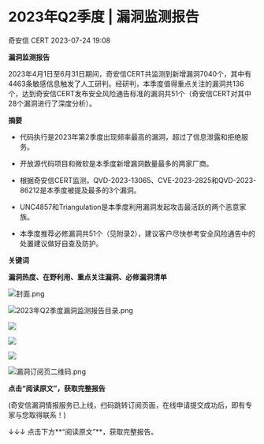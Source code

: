 #  2023年Q2季度 | 漏洞监测报告   
 奇安信 CERT   2023-07-24 19:08  
  
**漏洞监测报告**  
  
  
  
  
2023年4月1日至6月31日期间，奇安信CERT共监测到新增漏洞7040个，其中有4463条敏感信息触发了人工研判。经研判，本季度值得重点关注的漏洞共136个，达到奇安信CERT发布安全风险通告标准的漏洞共51个（奇安信CERT对其中28个漏洞进行了深度分析）。  
  
  
**摘要**  
  
  
- 代码执行是2023年第2季度出现频率最高的漏洞，超过了信息泄露和拒绝服务。  
  
- 开放源代码项目和微软是本季度新增漏洞数量最多的两家厂商。  
  
- 根据奇安信CERT监测，QVD-2023-13065、CVE-2023-2825和QVD-2023-86212是本季度被提及最多的3个漏洞。  
  
- UNC4857和Triangulation是本季度利用漏洞发起攻击最活跃的两个恶意家族。  
  
- 本季度推荐必修漏洞共51个（见附录2），建议客户尽快参考安全风险通告中的处置建议做好自查及防护。  
  
  
  
  
**关键词**  
  
  
**漏洞热度、在野利用、重点关注漏洞、必修漏洞清单**  
  
![](https://mmbiz.qpic.cn/mmbiz_png/EkibxOB3fs4icru5Q2dxX2WVxAic01NVLZiaia4zaowzDAtu52SFYwdjILziadKGyOfSq9AF5icxoAemmVnk094jzB07A/640 "封面.png")  
  
![](https://mmbiz.qpic.cn/mmbiz_png/EkibxOB3fs4icru5Q2dxX2WVxAic01NVLZiahlQGZeGzxLQx9MuSfK7BYgZMVHQCAU5ZfuWvgvMUzcoPfWkVw88rkg/640 "2023年Q2季度漏洞监测报告目录.png")  
  
  
![](https://mmbiz.qpic.cn/mmbiz_png/EkibxOB3fs4icru5Q2dxX2WVxAic01NVLZiaQdfINd7I539spp8AyJRuFX2q1zAGoyJmuAmLntPiaS5Vow44bVxbpEg/640 "")  
  
![](https://mmbiz.qpic.cn/mmbiz_png/EkibxOB3fs4icru5Q2dxX2WVxAic01NVLZiar6W7T5oKzoAUQGP7Bq8ib05baLpyibibm6oXWJUQqzdEFuY9dHRkDEPhw/640 "")  
  
![](https://mmbiz.qpic.cn/mmbiz_png/EkibxOB3fs4icru5Q2dxX2WVxAic01NVLZiafDPoCdQXbA7mlRToKjZZQ1MeibTIyCzUMHiaXsdPbS7FOKAPV8KmuVlQ/640 "")  
  
  
![](https://mmbiz.qpic.cn/mmbiz_png/EkibxOB3fs4icru5Q2dxX2WVxAic01NVLZiaYLdlYUAqoPLS2KTGW7sUzFicYQBSvqZrUd1JRzf4fqrzulE8ZiahBgvg/640 "漏洞订阅页二维码.png")  
  
**点击“阅读原文”，获取完整报告**  
  
(奇安信漏洞情报服务已上线，扫码跳转订阅页面，在线申请提交成功后，即有专家与您取得联系！)  
  
  
  
↓↓↓ 点击下方**“阅读原文”**，获取完整报告。  
  
